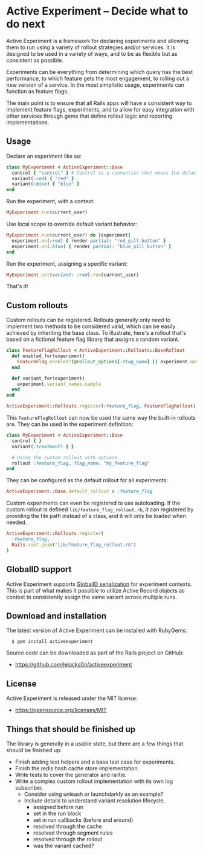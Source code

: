 # Active Experiment – Decide what to do next

Active Experiment is a framework for declaring experiments and allowing them to run using a variety of rollout strategies and/or services. It is designed to be used in a variety of ways, and to be as flexible but as consistent as possible.

Experiments can be everything from determining which query has the best performance, to which feature gets the most engagement, to rolling out a new version of a service. In the most simplistic usage, experiments can function as feature flags.

The main point is to ensure that all Rails apps will have a consistent way to implement feature flags, experiments, and to allow for easy integration with other services through gems that define rollout logic and reporting implementations.

## Usage

Declare an experiment like so:

```ruby
class MyExperiment < ActiveExperiment::Base
  control { "control" } # Control is a convention that means the default behavior.
  variant(:red) { "red" }
  variant(:blue) { "blue" }
end
```

Run the experiment, with a context:

```ruby
MyExperiment.run(current_user)
```

Use local scope to override default variant behavior:

```ruby
MyExperiment.run(current_user) do |experiment|
  experiment.on(:red) { render partial: "red_pill_button" }
  experiment.on(:blue) { render partial: "blue_pill_button" }
end
```

Run the experiment, assigning a specific variant:

```ruby
MyExperiment.set(variant: :red).run(current_user)
```

That's it!

## Custom rollouts

Custom rollouts can be registered. Rollouts generally only need to implement two methods to be considered valid, which can be easily achieved by inheriting the base class. To illustrate, here's a rollout that's based on a fictional feature flag library that assigns a random variant.

```ruby
class FeatureFlagRollout < ActiveExperiment::Rollouts::BaseRollout
  def enabled_for(experiment)
    FeatureFlag.enabled?(@rollout_options[:flag_name] || experiment.name)
  end

  def variant_for(experiment)
    experiment.variant_names.sample
  end
end

ActiveExperiment::Rollouts.register(:feature_flag, FeatureFlagRollout)
```

This `FeatureFlagRollout` can now be used the same way the built-in rollouts are. They can be used in the experiment definition:

```ruby
class MyExperiment < ActiveExperiment::Base
  control { }
  variant(:treatment) { }

  # Using the custom rollout with options.
  rollout :feature_flag, flag_name: "my_feature_flag"
end
```

They can be configured as the default rollout for all experiments:

```ruby
ActiveExperiment::Base.default_rollout = :feature_flag
```

Custom experiments can even be registered to use autoloading. If the custom rollout is defined `lib/feature_flag_rollout.rb`, it can registered by providing the file path instead of a class, and it will only be loaded when needed.

```ruby
ActiveExperiment::Rollouts.register(
  :feature_flag, 
  Rails.root.join("lib/feature_flag_rollout.rb")
)
```

## GlobalID support

Active Experiment supports [GlobalID serialization](https://github.com/rails/globalid/) for experiment contexts. This is part of what makes it possible to utilize Active Record objects as context to consistently assign the same variant across multiple runs.

## Download and installation

The latest version of Active Experiment can be installed with RubyGems:

```
  $ gem install activeexperiment
```

Source code can be downloaded as part of the Rails project on GitHub:

* https://github.com/jejacks0n/activeexperiment


## License

Active Experiment is released under the MIT license:

* https://opensource.org/licenses/MIT

## Things that should be finished up

The library is generally in a usable state, but there are a few things that should be finished up:

- Finish adding test helpers and a base test case for experiments.
- Finish the redis hash cache store implementation.
- Write tests to cover the generator and railtie.
- Write a complex custom rollout implementation with its own log subscriber.
  - Consider using unleash or launchdarkly as an example?
  - Include details to understand variant resolution lifecycle.
    - assigned before run
    - set in the run block
    - set in run callbacks (before and around)
    - resolved through the cache
    - resolved through segment rules
    - resolved through the rollout
    - was the variant cached?
